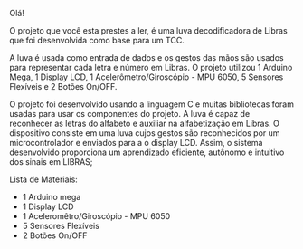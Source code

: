Olá!

O projeto que você esta prestes a ler, é uma luva decodificadora de Libras que foi desenvolvida como base para um TCC. 

A luva é usada como entrada de dados e os gestos das mãos são usados para representar cada letra e número em Libras. O projeto utilizou 1 Arduino Mega, 1 Display LCD, 1 Acelerômetro/Giroscópio - MPU 6050, 5 Sensores Flexíveis e 2 Botões On/OFF. 

O projeto foi desenvolvido usando a linguagem C e muitas bibliotecas foram usadas para usar os componentes do projeto. A luva é capaz de reconhecer as letras do alfabeto e auxiliar na alfabetização em Libras. O dispositivo consiste em uma luva cujos gestos são reconhecidos por um microcontrolador e enviados para a o display LCD. Assim, o sistema desenvolvido proporciona um aprendizado eficiente, autônomo e intuitivo dos sinais em LIBRAS;

Lista de Materiais:

- 1 Arduino mega
- 1 Display LCD
- 1 Aceleromêtro/Giroscópio - MPU 6050
- 5 Sensores Flexíveis
- 2 Botões On/OFF
